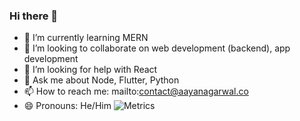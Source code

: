 ### Hi there 👋



- 🌱 I’m currently learning MERN
- 👯 I’m looking to collaborate on web development (backend), app development
- 🤔 I’m looking for help with React
- 💬 Ask me about Node, Flutter, Python
- 📫 How to reach me: mailto:contact@aayanagarwal.co
- 😄 Pronouns: He/Him
![Metrics](https://metrics.lecoq.io/ion05?template=classic&languages=1&introduction=1&stars=1&lines=1&projects=1&activity=1&achievements=1&pagespeed=1&languages.limit=8&languages.sections=most-used&languages.colors=github&languages.threshold=0%25&languages.indepth=false&languages.categories=markup%2C%20programming&languages.recent.categories=markup%2C%20programming&languages.recent.load=300&languages.recent.days=14&introduction.title=true&stars.limit=4&projects.limit=4&projects.descriptions=false&activity.limit=5&activity.load=300&activity.days=14&activity.filter=all&activity.visibility=all&activity.timestamps=false&achievements.threshold=C&achievements.secrets=true&achievements.display=detailed&achievements.limit=0&pagespeed.url=.user.website&pagespeed.detailed=false&pagespeed.screenshot=false&config.timezone=Asia%2FCalcutta)
